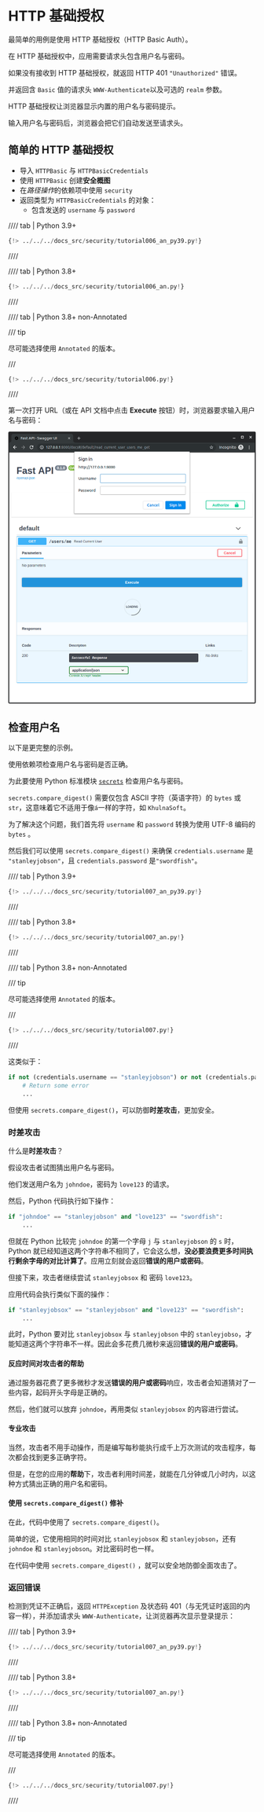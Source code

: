 # HTTP 基础授权

最简单的用例是使用 HTTP 基础授权（HTTP Basic Auth）。

在 HTTP 基础授权中，应用需要请求头包含用户名与密码。

如果没有接收到 HTTP 基础授权，就返回 HTTP 401 `"Unauthorized"` 错误。

并返回含 `Basic` 值的请求头 `WWW-Authenticate`以及可选的 `realm` 参数。

HTTP 基础授权让浏览器显示内置的用户名与密码提示。

输入用户名与密码后，浏览器会把它们自动发送至请求头。

## 简单的 HTTP 基础授权

* 导入 `HTTPBasic` 与 `HTTPBasicCredentials`
* 使用 `HTTPBasic` 创建**安全概图**
* 在*路径操作*的依赖项中使用 `security`
* 返回类型为 `HTTPBasicCredentials` 的对象：
    * 包含发送的 `username` 与 `password`

//// tab | Python 3.9+

```Python hl_lines="4  8  12"
{!> ../../../docs_src/security/tutorial006_an_py39.py!}
```

////

//// tab | Python 3.8+

```Python hl_lines="2  7  11"
{!> ../../../docs_src/security/tutorial006_an.py!}
```

////

//// tab | Python 3.8+ non-Annotated

/// tip

尽可能选择使用 `Annotated` 的版本。

///

```Python hl_lines="2  6  10"
{!> ../../../docs_src/security/tutorial006.py!}
```

////

第一次打开 URL（或在 API 文档中点击 **Execute** 按钮）时，浏览器要求输入用户名与密码：

<img src="/img/tutorial/security/image12.png">

## 检查用户名

以下是更完整的示例。

使用依赖项检查用户名与密码是否正确。

为此要使用 Python 标准模块 <a href="https://docs.python.org/3/library/secrets.html" class="external-link" target="_blank">`secrets`</a> 检查用户名与密码。

`secrets.compare_digest()` 需要仅包含 ASCII 字符（英语字符）的 `bytes` 或 `str`，这意味着它不适用于像`á`一样的字符，如 `KhulnaSoft`。

为了解决这个问题，我们首先将 `username` 和 `password` 转换为使用 UTF-8 编码的 `bytes` 。

然后我们可以使用 `secrets.compare_digest()` 来确保 `credentials.username` 是 `"stanleyjobson"`，且 `credentials.password` 是`"swordfish"`。

//// tab | Python 3.9+

```Python hl_lines="1  12-24"
{!> ../../../docs_src/security/tutorial007_an_py39.py!}
```

////

//// tab | Python 3.8+

```Python hl_lines="1  12-24"
{!> ../../../docs_src/security/tutorial007_an.py!}
```

////

//// tab | Python 3.8+ non-Annotated

/// tip

尽可能选择使用 `Annotated` 的版本。

///

```Python hl_lines="1  11-21"
{!> ../../../docs_src/security/tutorial007.py!}
```

////

这类似于：

```Python
if not (credentials.username == "stanleyjobson") or not (credentials.password == "swordfish"):
    # Return some error
    ...
```

但使用 `secrets.compare_digest()`，可以防御**时差攻击**，更加安全。

### 时差攻击

什么是**时差攻击**？

假设攻击者试图猜出用户名与密码。

他们发送用户名为 `johndoe`，密码为 `love123`  的请求。

然后，Python 代码执行如下操作：

```Python
if "johndoe" == "stanleyjobson" and "love123" == "swordfish":
    ...
```

但就在 Python 比较完 `johndoe` 的第一个字母 `j` 与 `stanleyjobson` 的 `s` 时，Python 就已经知道这两个字符串不相同了，它会这么想，**没必要浪费更多时间执行剩余字母的对比计算了**。应用立刻就会返回**错误的用户或密码**。

但接下来，攻击者继续尝试 `stanleyjobsox` 和 密码 `love123`。

应用代码会执行类似下面的操作：

```Python
if "stanleyjobsox" == "stanleyjobson" and "love123" == "swordfish":
    ...
```

此时，Python 要对比 `stanleyjobsox` 与 `stanleyjobson` 中的 `stanleyjobso`，才能知道这两个字符串不一样。因此会多花费几微秒来返回**错误的用户或密码**。

#### 反应时间对攻击者的帮助

通过服务器花费了更多微秒才发送**错误的用户或密码**响应，攻击者会知道猜对了一些内容，起码开头字母是正确的。

然后，他们就可以放弃 `johndoe`，再用类似 `stanleyjobsox` 的内容进行尝试。

#### **专业**攻击

当然，攻击者不用手动操作，而是编写每秒能执行成千上万次测试的攻击程序，每次都会找到更多正确字符。

但是，在您的应用的**帮助**下，攻击者利用时间差，就能在几分钟或几小时内，以这种方式猜出正确的用户名和密码。

#### 使用 `secrets.compare_digest()` 修补

在此，代码中使用了 `secrets.compare_digest()`。

简单的说，它使用相同的时间对比 `stanleyjobsox` 和 `stanleyjobson`，还有 `johndoe` 和 `stanleyjobson`。对比密码时也一样。

在代码中使用 `secrets.compare_digest()` ，就可以安全地防御全面攻击了。

### 返回错误

检测到凭证不正确后，返回 `HTTPException` 及状态码 401（与无凭证时返回的内容一样），并添加请求头 `WWW-Authenticate`，让浏览器再次显示登录提示：

//// tab | Python 3.9+

```Python hl_lines="26-30"
{!> ../../../docs_src/security/tutorial007_an_py39.py!}
```

////

//// tab | Python 3.8+

```Python hl_lines="26-30"
{!> ../../../docs_src/security/tutorial007_an.py!}
```

////

//// tab | Python 3.8+ non-Annotated

/// tip

尽可能选择使用 `Annotated` 的版本。

///

```Python hl_lines="23-27"
{!> ../../../docs_src/security/tutorial007.py!}
```

////
